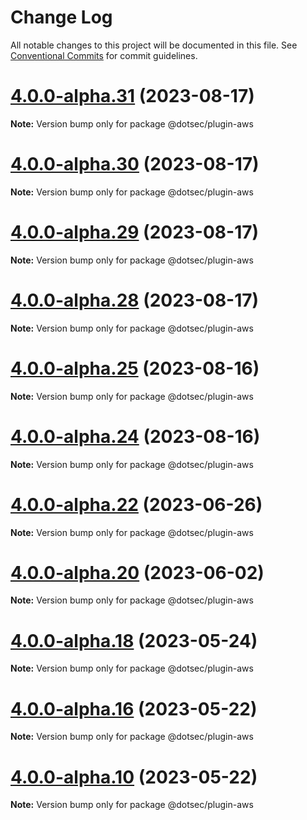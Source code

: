 # Change Log

All notable changes to this project will be documented in this file.
See [Conventional Commits](https://conventionalcommits.org) for commit guidelines.

# [4.0.0-alpha.31](https://github.com/jpwesselink/dotsec/compare/v4.0.0-alpha.30...v4.0.0-alpha.31) (2023-08-17)

**Note:** Version bump only for package @dotsec/plugin-aws





# [4.0.0-alpha.30](https://github.com/jpwesselink/dotsec/compare/v4.0.0-alpha.29...v4.0.0-alpha.30) (2023-08-17)

**Note:** Version bump only for package @dotsec/plugin-aws





# [4.0.0-alpha.29](https://github.com/jpwesselink/dotsec/compare/v4.0.0-alpha.28...v4.0.0-alpha.29) (2023-08-17)

**Note:** Version bump only for package @dotsec/plugin-aws





# [4.0.0-alpha.28](https://github.com/jpwesselink/dotsec/compare/v4.0.0-alpha.27...v4.0.0-alpha.28) (2023-08-17)

**Note:** Version bump only for package @dotsec/plugin-aws





# [4.0.0-alpha.25](https://github.com/jpwesselink/dotsec/compare/v4.0.0-alpha.24...v4.0.0-alpha.25) (2023-08-16)

**Note:** Version bump only for package @dotsec/plugin-aws





# [4.0.0-alpha.24](https://github.com/jpwesselink/dotsec/compare/v4.0.0-alpha.23...v4.0.0-alpha.24) (2023-08-16)

**Note:** Version bump only for package @dotsec/plugin-aws





# [4.0.0-alpha.22](https://github.com/jpwesselink/dotsec/compare/v4.0.0-alpha.21...v4.0.0-alpha.22) (2023-06-26)

**Note:** Version bump only for package @dotsec/plugin-aws





# [4.0.0-alpha.20](https://github.com/jpwesselink/dotsec/compare/v4.0.0-alpha.19...v4.0.0-alpha.20) (2023-06-02)

**Note:** Version bump only for package @dotsec/plugin-aws





# [4.0.0-alpha.18](https://github.com/jpwesselink/dotsec/compare/v4.0.0-alpha.17...v4.0.0-alpha.18) (2023-05-24)

**Note:** Version bump only for package @dotsec/plugin-aws





# [4.0.0-alpha.16](https://github.com/jpwesselink/dotsec/compare/v4.0.0-alpha.15...v4.0.0-alpha.16) (2023-05-22)

**Note:** Version bump only for package @dotsec/plugin-aws





# [4.0.0-alpha.10](https://github.com/jpwesselink/dotsec/compare/v2.0.0-alpha.1...v4.0.0-alpha.10) (2023-05-22)

**Note:** Version bump only for package @dotsec/plugin-aws
